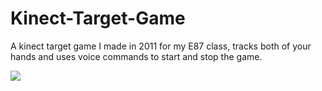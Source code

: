 Kinect-Target-Game
==================

A kinect target game I made in 2011 for my E87 class, tracks both of your hands and uses voice commands to start and stop the game.

[![](http://i48.tinypic.com/rbfsjt.png)](http://i48.tinypic.com/rbfsjt.png)

